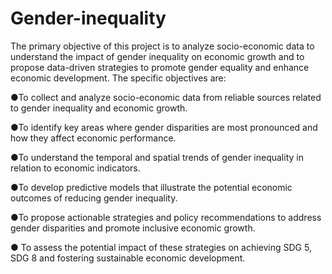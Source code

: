 # Gender-inequality
The primary objective of this project is to analyze socio-economic data to understand the impact of gender inequality on economic growth and to propose data-driven strategies to promote gender equality and enhance economic development. The specific objectives are:

●To collect and analyze socio-economic data from reliable sources related to gender inequality and economic growth.

●To identify key areas where gender disparities are most pronounced and how they affect economic performance.

●To understand the temporal and spatial trends of gender inequality in relation to economic indicators.

●To develop predictive models that illustrate the potential economic outcomes of reducing gender inequality.

●To propose actionable strategies and policy recommendations to address gender disparities and promote inclusive economic growth.

● To assess the potential impact of these strategies on achieving SDG 5, SDG 8 and fostering sustainable economic development.
